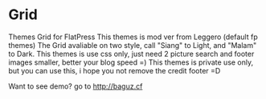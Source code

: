 # Grid
Themes Grid for FlatPress
This themes is mod ver from Leggero (default fp themes)
The Grid avaliable on two style, call "Siang" to Light, and "Malam" to Dark.
This themes is use css only, just need 2 picture search and footer images smaller, better your blog speed =)
This themes is private use only, but you can use this, i hope you not remove the credit footer =D

Want to see demo? go to http://baguz.cf


